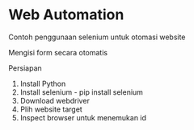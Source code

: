 # Web Automation
Contoh penggunaan selenium untuk otomasi website

Mengisi form secara otomatis

Persiapan
1. Install Python
2. Install selenium - pip install selenium
3. Download webdriver 
4. Plih website target
5. Inspect browser untuk menemukan id
